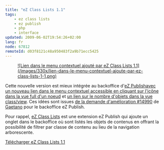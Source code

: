 ```yaml
---
title: "eZ Class Lists 1.1"
tags:
    - ez class lists
    - ez publish
    - php
    - interface
updated: 2009-06-02T19:54:26+02:00
lang: fr
node: 67812
remoteId: d03f8121c48a950483f2a9b71ecc5425
---
```

<figure class="object-left"><a href="/images/lien-dans-le-menu-contextuel-ajoute-par-ez-class-lists-1-1.png">![Lien dans le menu contextuel ajouté par eZ Class Lists 1.1](/images/330x/lien-dans-le-menu-contextuel-ajoute-par-ez-class-lists-1-1.png)
</a></figure>


Cette nouvelle version est mieux intégrée au backoffice d'[eZ Publish](/tag/ez+publish)[avec un nouveau lien dans le menu contextuel accessible en cliquant sur l'icône dans la vue full d'un noeud](http://projects.ez.no/ezclasslists/gallery/new_features_of_1_1/link_in_popup_menu) et [un lien sur le nombre d'objets dans la vue class/view](http://projects.ez.no/ezclasslists/gallery/new_features_of_1_1/link_in_class_view). Ces idées sont issues [de la demande d'amélioration #14990](http://issues.ez.no/14990) de [Gaetano](http://gggeek.altervista.org/) pour le backoffice eZ Publish.


Pour rappel, [eZ Class Lists](http://projects.ez.no/ezclasslists) est une extension eZ Publish qui ajoute un onglet dans le backoffice où sont listés les objets de contenus en offrant la possibilité de filtrer par classe de contenu au lieu de la navigation arborescente.


[Télécharger eZ Class Lists 1.1](http://projects.ez.no/ezclasslists/downloads/ez_class_lists_1_1)

